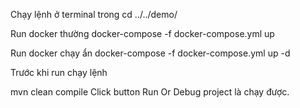 Chạy lệnh ở terminal trong 
cd ../../demo/

Run docker thường
docker-compose -f docker-compose.yml up

Run docker chạy ẩn
docker-compose -f docker-compose.yml up -d

Trước khi run chạy lệnh

mvn clean compile
Click button Run Or Debug project là chạy được.

